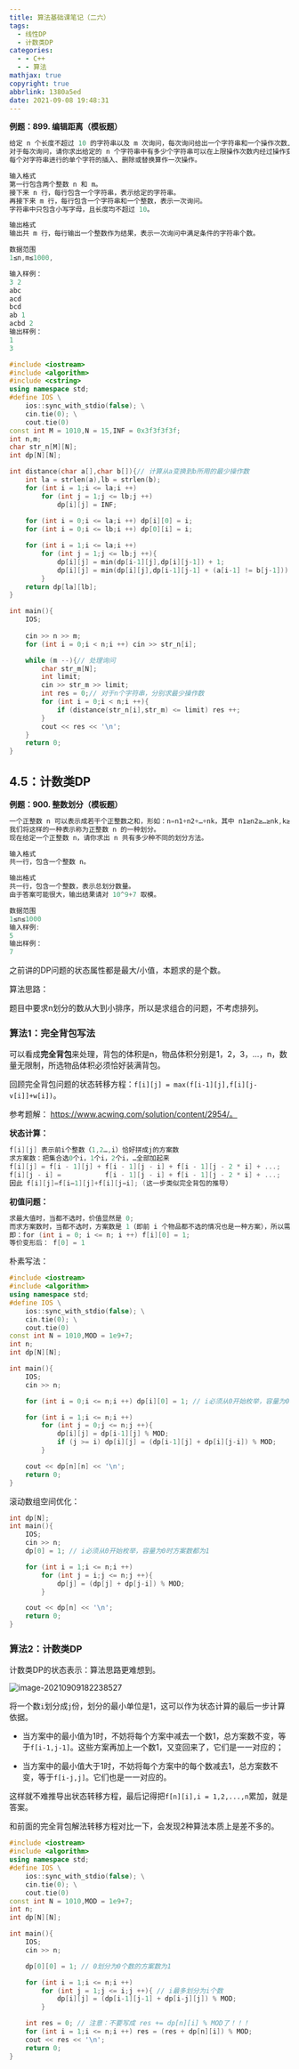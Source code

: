 ```yaml
---
title: 算法基础课笔记（二六）
tags:
  - 线性DP
  - 计数类DP
categories:
  - - C++
  - - 算法
mathjax: true
copyright: true
abbrlink: 1380a5ed
date: 2021-09-08 19:48:31
---
```


**例题：899. 编辑距离（模板题）**

<!--more-->

```C++
给定 n 个长度不超过 10 的字符串以及 m 次询问，每次询问给出一个字符串和一个操作次数上限。
对于每次询问，请你求出给定的 n 个字符串中有多少个字符串可以在上限操作次数内经过操作变成询问给出的字符串。
每个对字符串进行的单个字符的插入、删除或替换算作一次操作。

输入格式
第一行包含两个整数 n 和 m。
接下来 n 行，每行包含一个字符串，表示给定的字符串。
再接下来 m 行，每行包含一个字符串和一个整数，表示一次询问。
字符串中只包含小写字母，且长度均不超过 10。

输出格式
输出共 m 行，每行输出一个整数作为结果，表示一次询问中满足条件的字符串个数。

数据范围
1≤n,m≤1000,

输入样例：
3 2
abc
acd
bcd
ab 1
acbd 2
输出样例：
1
3
```

```C++
#include <iostream>
#include <algorithm>
#include <cstring>
using namespace std;
#define IOS \
    ios::sync_with_stdio(false); \
    cin.tie(0); \
    cout.tie(0)
const int M = 1010,N = 15,INF = 0x3f3f3f3f;
int n,m;
char str_n[M][N];
int dp[N][N];

int distance(char a[],char b[]){// 计算从a变换到b所用的最少操作数
    int la = strlen(a),lb = strlen(b);
    for (int i = 1;i <= la;i ++)
        for (int j = 1;j <= lb;j ++)
            dp[i][j] = INF;
    
    for (int i = 0;i <= la;i ++) dp[i][0] = i;
    for (int i = 0;i <= lb;i ++) dp[0][i] = i;

    for (int i = 1;i <= la;i ++)
        for (int j = 1;j <= lb;j ++){
            dp[i][j] = min(dp[i-1][j],dp[i][j-1]) + 1;
            dp[i][j] = min(dp[i][j],dp[i-1][j-1] + (a[i-1] != b[j-1]));
        }
    return dp[la][lb];
}

int main(){
    IOS;
    
    cin >> n >> m;
    for (int i = 0;i < n;i ++) cin >> str_n[i];

    while (m --){// 处理询问
        char str_m[N];
        int limit;
        cin >> str_m >> limit;
        int res = 0;// 对于n个字符串，分别求最少操作数
        for (int i = 0;i < n;i ++){
            if (distance(str_n[i],str_m) <= limit) res ++;
        }
        cout << res << '\n';
    }
    return 0;
}
```

## 4.5：计数类DP

**例题：900. 整数划分（模板题）**

```C++
一个正整数 n 可以表示成若干个正整数之和，形如：n=n1+n2+…+nk，其中 n1≥n2≥…≥nk,k≥1。
我们将这样的一种表示称为正整数 n 的一种划分。
现在给定一个正整数 n，请你求出 n 共有多少种不同的划分方法。

输入格式
共一行，包含一个整数 n。

输出格式
共一行，包含一个整数，表示总划分数量。
由于答案可能很大，输出结果请对 10^9+7 取模。

数据范围
1≤n≤1000
输入样例:
5
输出样例：
7
```

之前讲的DP问题的状态属性都是最大/小值，本题求的是个数。

算法思路：

题目中要求n划分的数从大到小排序，所以是求组合的问题，不考虑排列。

### 算法1：完全背包写法

可以看成**完全背包**来处理，背包的体积是n，物品体积分别是1，2，3，...，n，数量无限制，所选物品体积必须恰好装满背包。

回顾完全背包问题的状态转移方程：`f[i][j] = max(f[i-1][j],f[i][j-v[i]]+w[i])`。

参考题解： https://www.acwing.com/solution/content/2954/。

**状态计算：**

```C++
f[i][j] 表示前i个整数（1,2…,i）恰好拼成j的方案数
求方案数：把集合选0个i，1个i，2个i，…全部加起来
f[i][j] = f[i - 1][j] + f[i - 1][j - i] + f[i - 1][j - 2 * i] + ...;
f[i][j - i] =           f[i - 1][j - i] + f[i - 1][j - 2 * i] + ...;
因此 f[i][j]=f[i−1][j]+f[i][j−i]; (这一步类似完全背包的推导）
```

**初值问题：**

```C++
求最大值时，当都不选时，价值显然是 0;
而求方案数时，当都不选时，方案数是 1（即前 i 个物品都不选的情况也是一种方案），所以需要初始化为 1
即：for (int i = 0; i <= n; i ++) f[i][0] = 1;
等价变形后： f[0] = 1
```

朴素写法：

```C++
#include <iostream>
#include <algorithm>
using namespace std;
#define IOS \
    ios::sync_with_stdio(false); \
    cin.tie(0); \
    cout.tie(0)
const int N = 1010,MOD = 1e9+7;
int n;
int dp[N][N];

int main(){
    IOS;
    cin >> n;

    for (int i = 0;i <= n;i ++) dp[i][0] = 1; // i必须从0开始枚举，容量为0时方案数都为1

    for (int i = 1;i <= n;i ++)
        for (int j = 0;j <= n;j ++){
            dp[i][j] = dp[i-1][j] % MOD;
            if (j >= i) dp[i][j] = (dp[i-1][j] + dp[i][j-i]) % MOD;
        }

    cout << dp[n][n] << '\n';
    return 0;
}
```

滚动数组空间优化：

```C++
int dp[N];
int main(){
    IOS;
    cin >> n;
    dp[0] = 1; // i必须从0开始枚举，容量为0时方案数都为1

    for (int i = 1;i <= n;i ++)
        for (int j = i;j <= n;j ++){
            dp[j] = (dp[j] + dp[j-i]) % MOD;
        }

    cout << dp[n] << '\n';
    return 0;
}
```

### 算法2：计数类DP

计数类DP的状态表示：算法思路更难想到。

![image-20210909182238527](算法基础课笔记（二六）/image-20210909182238527.png)

将一个数`i`划分成`j`份，划分的最小单位是1，这可以作为状态计算的最后一步计算依据。

- 当方案中的最小值为1时，不妨将每个方案中减去一个数1，总方案数不变，等于`f[i-1,j-1]`。这些方案再加上一个数1，又变回来了，它们是一一对应的；

- 当方案中的最小值大于1时，不妨将每个方案中的每个数减去1，总方案数不变，等于`f[i-j,j]`。它们也是一一对应的。

这样就不难推导出状态转移方程，最后记得把`f[n][i],i = 1,2,...,n`累加，就是答案。

和前面的完全背包解法转移方程对比一下，会发现2种算法本质上是差不多的。

```C++
#include <iostream>
#include <algorithm>
using namespace std;
#define IOS \
    ios::sync_with_stdio(false); \
    cin.tie(0); \
    cout.tie(0)
const int N = 1010,MOD = 1e9+7;
int n;
int dp[N][N];

int main(){
    IOS;
    cin >> n;

    dp[0][0] = 1; // 0划分为0个数的方案数为1

    for (int i = 1;i <= n;i ++)
        for (int j = 1;j <= i;j ++){ // i最多划分为i个数
            dp[i][j] = (dp[i-1][j-1] + dp[i-j][j]) % MOD;
        }

    int res = 0; // 注意：不要写成 res += dp[n][i] % MOD了！！！
    for (int i = 1;i <= n;i ++) res = (res + dp[n][i]) % MOD;
    cout << res << '\n';
    return 0;
}
```

